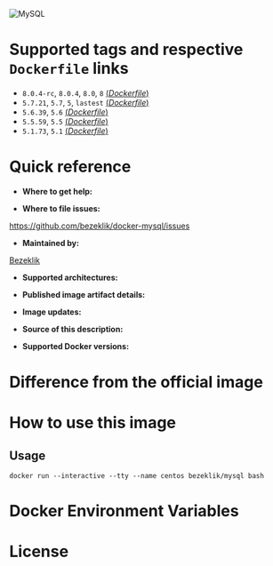 ![MySQL](https://www.mysql.com/common/logos/logo-mysql-170x115.png)

# Supported tags and respective `Dockerfile` links

- `8.0.4-rc`, `8.0.4`, `8.0`, `8` [(*Dockerfile*)](https://github.com/bezeklik/docker-mysql/blob/master/8.0/Dockerfile)
- `5.7.21`, `5.7`, `5`, `lastest` [(*Dockerfile*)](https://github.com/bezeklik/docker-mysql/blob/master/Dockerfile)
- `5.6.39`, `5.6` [(*Dockerfile*)](https://github.com/bezeklik/docker-mysql/blob/master/5.6/Dockerfile)
- `5.5.59`, `5.5` [(*Dockerfile*)](https://github.com/bezeklik/docker-mysql/blob/master/5.5/Dockerfile)
- `5.1.73`, `5.1` [(*Dockerfile*)](https://github.com/bezeklik/docker-mysql/blob/master/5.1/Dockerfile)

# Quick reference

- **Where to get help:**

- **Where to file issues:**

https://github.com/bezeklik/docker-mysql/issues

- **Maintained by:**

[Bezeklik](https://github.com/bezeklik/)

- **Supported architectures:**

- **Published image artifact details:**

- **Image updates:**

- **Source of this description:**

- **Supported Docker versions:**

# Difference from the official image

# How to use this image

## Usage

```
docker run --interactive --tty --name centos bezeklik/mysql bash
```

# Docker Environment Variables

# License
